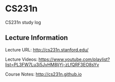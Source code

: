 # CS231n
CS231n study log



## Lecture Information

Lecture URL: http://cs231n.stanford.edu/

Lecture Videos: https://www.youtube.com/playlist?list=PL3FW7Lu3i5JvHM8ljYj-zLfQRF3EO8sYv

Course Notes: http://cs231n.github.io



